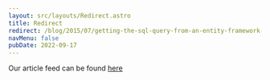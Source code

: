 ```yaml
---
layout: src/layouts/Redirect.astro
title: Redirect
redirect: /blog/2015/07/getting-the-sql-query-from-an-entity-framework-iqueryable/
navMenu: false
pubDate: 2022-09-17
---
```

<div>
Our article feed can be found <a href="/blog/2015/07/getting-the-sql-query-from-an-entity-framework-iqueryable/">here</a>
</div>
